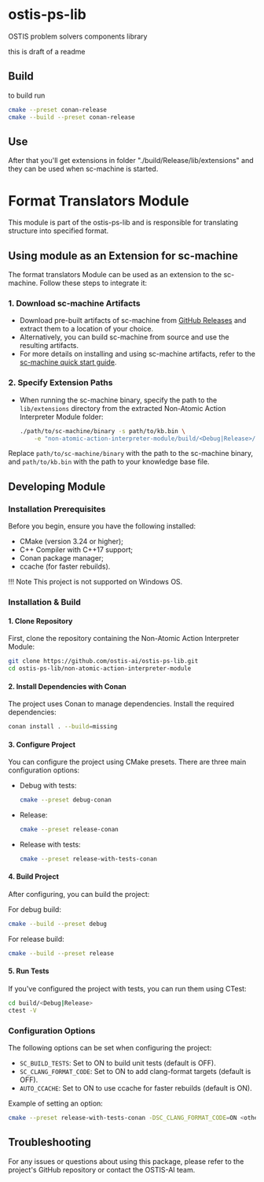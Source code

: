 # ostis-ps-lib
OSTIS problem solvers components library

this is draft of a readme

## Build

to build run

```bash
cmake --preset conan-release
cmake --build --preset conan-release
```

## Use

After that you'll get extensions in folder "./build/Release/lib/extensions" and they can be used when sc-machine is started.


# Format Translators Module

This module is part of the ostis-ps-lib and is responsible for translating structure into specified format.

## Using module as an Extension for sc-machine

The format translators Module can be used as an extension to the sc-machine. Follow these steps to integrate it:

### 1. Download sc-machine Artifacts

- Download pre-built artifacts of sc-machine from [GitHub Releases](https://github.com/ostis-ai/sc-machine/releases) and extract them to a location of your choice.
- Alternatively, you can build sc-machine from source and use the resulting artifacts.
- For more details on installing and using sc-machine artifacts, refer to the [sc-machine quick start guide](https://ostis-ai.github.io/sc-machine/quick_start/).

### 2. Specify Extension Paths

- When running the sc-machine binary, specify the path to the `lib/extensions` directory from the extracted Non-Atomic Action Interpreter Module folder:

   ```sh
   ./path/to/sc-machine/binary -s path/to/kb.bin \
       -e "non-atomic-action-interpreter-module/build/<Debug|Release>/lib/extensions;path/to/sc-machine/lib/extensions"
   ```

Replace `path/to/sc-machine/binary` with the path to the sc-machine binary, and `path/to/kb.bin` with the path to your knowledge base file.

## Developing Module

### Installation Prerequisites

Before you begin, ensure you have the following installed:

- CMake (version 3.24 or higher);
- C++ Compiler with C++17 support;
- Conan package manager;
- ccache (for faster rebuilds).

!!! Note
This project is not supported on Windows OS.

### Installation & Build

#### 1. Clone Repository

First, clone the repository containing the Non-Atomic Action Interpreter Module:

```bash
git clone https://github.com/ostis-ai/ostis-ps-lib.git
cd ostis-ps-lib/non-atomic-action-interpreter-module
```

#### 2. Install Dependencies with Conan

The project uses Conan to manage dependencies. Install the required dependencies:

```bash
conan install . --build=missing
```

#### 3. Configure Project

You can configure the project using CMake presets. There are three main configuration options:

- Debug with tests:

  ```sh
  cmake --preset debug-conan
  ```

- Release:

  ```sh
  cmake --preset release-conan
  ```

- Release with tests:

  ```sh
  cmake --preset release-with-tests-conan
  ```

#### 4. Build Project

After configuring, you can build the project:

For debug build:

```sh
cmake --build --preset debug
```

For release build:

```sh
cmake --build --preset release
```

#### 5. Run Tests

If you've configured the project with tests, you can run them using CTest:

```sh
cd build/<Debug|Release>
ctest -V
```

### Configuration Options

The following options can be set when configuring the project:

- `SC_BUILD_TESTS`: Set to ON to build unit tests (default is OFF).
- `SC_CLANG_FORMAT_CODE`: Set to ON to add clang-format targets (default is OFF).
- `AUTO_CCACHE`: Set to ON to use ccache for faster rebuilds (default is ON).

Example of setting an option:

```sh
cmake --preset release-with-tests-conan -DSC_CLANG_FORMAT_CODE=ON <other_options>
```

## Troubleshooting

For any issues or questions about using this package, please refer to the project's GitHub repository or contact the OSTIS-AI team.
